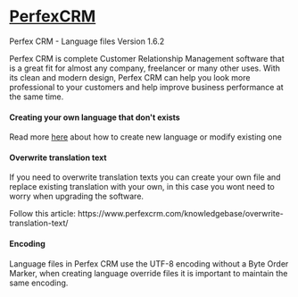 # <a href="http://perfexcrm.com">PerfexCRM</a>
Perfex CRM - Language files
Version 1.6.2

Perfex CRM is complete Customer Relationship Management software that is a great fit for almost any company, freelancer or many other uses. With its clean and modern design, Perfex CRM can help you look more professional to your customers and help improve business performance at the same time.
<h4>Creating your own language that don't exists</h4>
<p>Read more <a href="https://www.perfexcrm.com/documentation/changing-language/">here</a> about how to create new language or modify existing one</p>
<h4>Overwrite translation text</h4>
<p>
    If you need to overwrite translation texts you can create your own file and replace existing translation with your own, in this case you wont need to worry when upgrading the software.
</p>
<p>
    Follow this article: https://www.perfexcrm.com/knowledgebase/overwrite-translation-text/
</p>
<h4>Encoding</h4>
<p>
    Language files in Perfex CRM use the UTF-8 encoding without a Byte Order Marker, when creating language override files it is important to maintain the same encoding.
</p>

